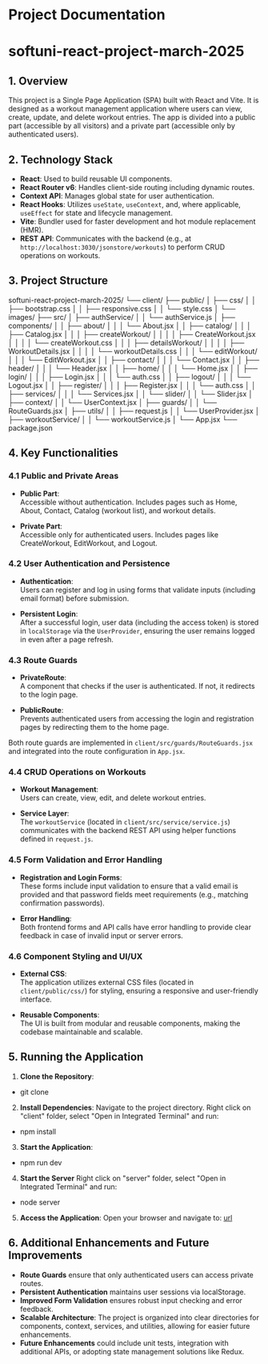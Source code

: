 # Project Documentation

# softuni-react-project-march-2025

## 1. Overview

This project is a Single Page Application (SPA) built with React and Vite. It is designed as a workout management application where users can view, create, update, and delete workout entries. The app is divided into a public part (accessible by all visitors) and a private part (accessible only by authenticated users).

## 2. Technology Stack

- **React**: Used to build reusable UI components.
- **React Router v6**: Handles client-side routing including dynamic routes.
- **Context API**: Manages global state for user authentication.
- **React Hooks**: Utilizes `useState`, `useContext`, and, where applicable, `useEffect` for state and lifecycle management.
- **Vite**: Bundler used for faster development and hot module replacement (HMR).
- **REST API**: Communicates with the backend (e.g., at `http://localhost:3030/jsonstore/workouts`) to perform CRUD operations on workouts.

## 3. Project Structure

softuni-react-project-march-2025/
└── client/
    ├── public/
    │   ├── css/
    │   │   ├── bootstrap.css
    │   │   ├── responsive.css
    │   │   └── style.css
    │   └── images/
    ├── src/
    │   ├── authService/
    │   │   └── authService.js
    │   ├── components/
    │   │   ├── about/
    │   │   │   └── About.jsx
    │   │   ├── catalog/
    │   │   │   ├── Catalog.jsx
    │   │   │   ├── createWorkout/
    │   │   │   │   ├── CreateWorkout.jsx
    │   │   │   │   └── createWorkout.css
    │   │   │   ├── detailsWorkout/
    │   │   │   │   ├── WorkoutDetails.jsx
    │   │   │   │   └── workoutDetails.css
    │   │   │   └── editWorkout/
    │   │   │       └── EditWorkout.jsx
    │   │   ├── contact/
    │   │   │   └── Contact.jsx
    │   │   ├── header/
    │   │   │   └── Header.jsx
    │   │   ├── home/
    │   │   │   └── Home.jsx
    │   │   ├── login/
    │   │   │   ├── Login.jsx
    │   │   │   └── auth.css
    │   │   ├── logout/
    │   │   │   └── Logout.jsx
    │   │   ├── register/
    │   │   │   ├── Register.jsx
    │   │   │   └── auth.css
    │   │   ├── services/
    │   │   │   └── Services.jsx
    │   │   └── slider/
    │   │       └── Slider.jsx
    │   ├── context/
    │   │   └── UserContext.jsx
    │   ├── guards/
    │   │   └── RouteGuards.jsx
    │   ├── utils/
    │   │   ├── request.js
    │   │   └── UserProvider.jsx
    │   ├── workoutService/
    │   │   └── workoutService.js
    │   └── App.jsx
    └── package.json


## 4. Key Functionalities

### 4.1 Public and Private Areas

- **Public Part**:  
  Accessible without authentication. Includes pages such as Home, About, Contact, Catalog (workout list), and workout details.

- **Private Part**:  
  Accessible only for authenticated users. Includes pages like CreateWorkout, EditWorkout, and Logout.

### 4.2 User Authentication and Persistence

- **Authentication**:  
  Users can register and log in using forms that validate inputs (including email format) before submission.

- **Persistent Login**:  
  After a successful login, user data (including the access token) is stored in `localStorage` via the `UserProvider`, ensuring the user remains logged in even after a page refresh.

### 4.3 Route Guards

- **PrivateRoute**:  
  A component that checks if the user is authenticated. If not, it redirects to the login page.
  
- **PublicRoute**:  
  Prevents authenticated users from accessing the login and registration pages by redirecting them to the home page.

Both route guards are implemented in `client/src/guards/RouteGuards.jsx` and integrated into the route configuration in `App.jsx`.

### 4.4 CRUD Operations on Workouts

- **Workout Management**:  
  Users can create, view, edit, and delete workout entries.

- **Service Layer**:  
  The `workoutService` (located in `client/src/service/service.js`) communicates with the backend REST API using helper functions defined in `request.js`.

### 4.5 Form Validation and Error Handling

- **Registration and Login Forms**:  
  These forms include input validation to ensure that a valid email is provided and that password fields meet requirements (e.g., matching confirmation passwords).

- **Error Handling**:  
  Both frontend forms and API calls have error handling to provide clear feedback in case of invalid input or server errors.

### 4.6 Component Styling and UI/UX

- **External CSS**:  
  The application utilizes external CSS files (located in `client/public/css/`) for styling, ensuring a responsive and user-friendly interface.

- **Reusable Components**:  
  The UI is built from modular and reusable components, making the codebase maintainable and scalable.

## 5. Running the Application

1. **Clone the Repository**:
- git clone <repo-url>

2. **Install Dependencies**:
Navigate to the project directory.
Right click on "client" folder, select "Open in Integrated Terminal" and run:
- npm install

3. **Start the Application**:
- npm run dev

4. **Start the Server**
Right click on "server" folder, select "Open in Integrated Terminal" and run:
- node server

5. **Access the Application**:
Open your browser and navigate to:
[url](http://localhost:5173/)

## 6. Additional Enhancements and Future Improvements

- **Route Guards** ensure that only authenticated users can access private routes.
- **Persistent Authentication** maintains user sessions via localStorage.
- **Improved Form Validation** ensures robust input checking and error feedback.
- **Scalable Architecture**: The project is organized into clear directories for components, context, services, and utilities, allowing for easier future enhancements.
- **Future Enhancements** could include unit tests, integration with additional APIs, or adopting state management solutions like Redux.